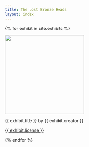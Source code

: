 ```yaml
---
title: The Lost Bronze Heads
layout: index
---
```


{% for exhibit in site.exhibits %}

<img src="{{ exhibit.image-url }}" width = 256>
<p>{{ exhibit.title }} by {{ exhibit.creator }}</p>
<p><a href="{{ exhibit.license-url }}">{{ exhibit.license }}</a></p>

{% endfor %}